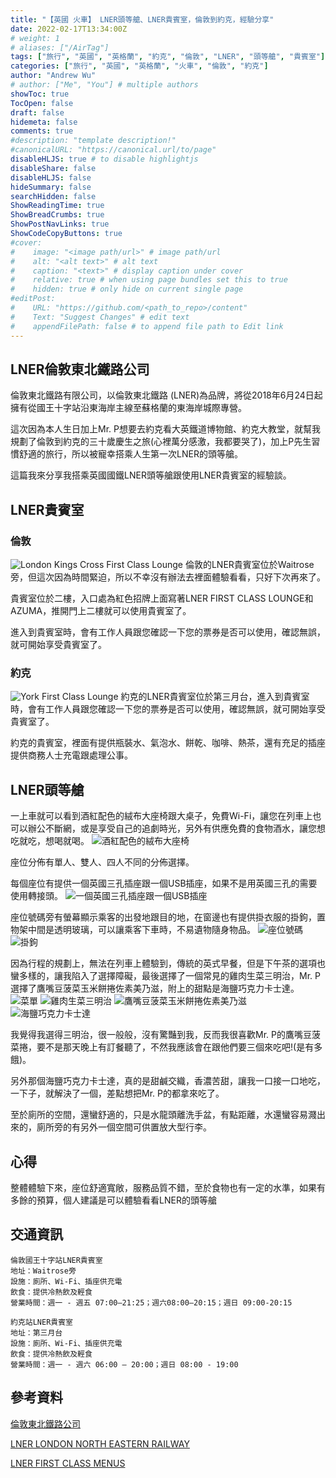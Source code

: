 ```yaml
---
title: "【英國 火車】 LNER頭等艙、LNER貴賓室，倫敦到約克，經驗分享"
date: 2022-02-17T13:34:00Z
# weight: 1
# aliases: ["/AirTag"]
tags: ["旅行", "英國", "英格蘭", "約克", "倫敦", "LNER", "頭等艙", "貴賓室"]
categories: ["旅行", "英國", "英格蘭", "火車", "倫敦", "約克"]
author: "Andrew Wu"
# author: ["Me", "You"] # multiple authors
showToc: true
TocOpen: false
draft: false
hidemeta: false
comments: true
#description: "template description!"
#canonicalURL: "https://canonical.url/to/page"
disableHLJS: true # to disable highlightjs
disableShare: false
disableHLJS: false
hideSummary: false
searchHidden: false
ShowReadingTime: true
ShowBreadCrumbs: true
ShowPostNavLinks: true
ShowCodeCopyButtons: true
#cover:
#    image: "<image path/url>" # image path/url
#    alt: "<alt text>" # alt text
#    caption: "<text>" # display caption under cover
#    relative: true # when using page bundles set this to true
#    hidden: true # only hide on current single page
#editPost:
#    URL: "https://github.com/<path_to_repo>/content"
#    Text: "Suggest Changes" # edit text
#    appendFilePath: false # to append file path to Edit link
---
```

## LNER倫敦東北鐵路公司

倫敦東北鐵路有限公司，以倫敦東北鐵路 (LNER)為品牌，將從2018年6月24日起擁有從國王十字站沿東海岸主線至蘇格蘭的東海岸城際專營。

這次因為本人生日加上Mr. P想要去約克看大英鐵道博物館、約克大教堂，就幫我規劃了倫敦到約克的三十歲慶生之旅(心裡萬分感激，我都要哭了)，加上P先生習慣舒適的旅行，所以被寵幸搭乘人生第一次LNER的頭等艙。

這篇我來分享我搭乘英國國鐵LNER頭等艙跟使用LNER貴賓室的經驗談。

## LNER貴賓室

### 倫敦

![London Kings Cross First Class Lounge](https://d13w9pwhlf25to.cloudfront.net/cdn-36cf98c1/globalassets/_page-structure/get-onboard/firstclass/vt_kingsx_lounge_02.jpg/?v=2681 "圖/LNER")
倫敦的LNER貴賓室位於Waitrose旁，但這次因為時間緊迫，所以不幸沒有辦法去裡面體驗看看，只好下次再來了。

貴賓室位於二樓，入口處為紅色招牌上面寫著LNER FIRST CLASS LOUNGE和AZUMA，推開門上二樓就可以使用貴賓室了。

進入到貴賓室時，會有工作人員跟您確認一下您的票券是否可以使用，確認無誤，就可開始享受貴賓室了。

### 約克

![York First Class Lounge](https://d13w9pwhlf25to.cloudfront.net/cdn-96316a05/contentassets/79d13da35f5f4966a9c630abdcdc818a/york-first-class-lounge.jpg/?v=2681 "圖/LNER")
約克的LNER貴賓室位於第三月台，進入到貴賓室時，會有工作人員跟您確認一下您的票券是否可以使用，確認無誤，就可開始享受貴賓室了。

約克的貴賓室，裡面有提供瓶裝水、氣泡水、餅乾、咖啡、熱茶，還有充足的插座提供商務人士充電跟處理公事。

## LNER頭等艙

一上車就可以看到酒紅配色的絨布大座椅跟大桌子，免費Wi-Fi，讓您在列車上也可以辦公不斷網，或是享受自己的追劇時光，另外有供應免費的食物酒水，讓您想吃就吃，想喝就喝。
![酒紅配色的絨布大座椅](https://i.imgur.com/fLDraqf.jpg)

座位分佈有單人、雙人、四人不同的分佈選擇。

每個座位有提供一個英國三孔插座跟一個USB插座，如果不是用英國三孔的需要使用轉接頭。
![一個英國三孔插座跟一個USB插座](https://i.imgur.com/d4RVph3.jpg)

座位號碼旁有螢幕顯示乘客的出發地跟目的地，在窗邊也有提供掛衣服的掛鉤，置物架中間是透明玻璃，可以讓乘客下車時，不易遺物隨身物品。
![座位號碼](https://i.imgur.com/U6vjGZ9.jpg)
![掛鉤](https://i.imgur.com/owUS0nB.jpg)

因為行程的規劃上，無法在列車上體驗到，傳統的英式早餐，但是下午茶的選項也蠻多樣的，讓我陷入了選擇障礙，最後選擇了一個常見的雞肉生菜三明治，Mr. P選擇了鷹嘴豆菠菜玉米餅捲佐素美乃滋，附上的甜點是海鹽巧克力卡士達。
![菜單](https://i.imgur.com/speFK1y.jpg)
![雞肉生菜三明治](https://i.imgur.com/qcYMULv.png?1 "雞肉生菜三明治")
![鷹嘴豆菠菜玉米餅捲佐素美乃滋](https://i.imgur.com/PvpmTXh.png?1 "鷹嘴豆菠菜玉米餅捲佐素美乃滋")
![海鹽巧克力卡士達](https://i.imgur.com/nr819qe.png?1 "海鹽巧克力卡士達")

我覺得我選得三明治，很一般般，沒有驚豔到我，反而我很喜歡Mr. P的鷹嘴豆菠菜捲，要不是那天晚上有訂餐聽了，不然我應該會在跟他們要三個來吃吧!(是有多餓)。

另外那個海鹽巧克力卡士達，真的是甜鹹交織，香濃苦甜，讓我一口接一口地吃，一下子，就解決了一個，差點想把Mr. P的都拿來吃了。

至於廁所的空間，還蠻舒適的，只是水龍頭離洗手盆，有點距離，水還蠻容易濺出來的，廁所旁的有另外一個空間可供置放大型行李。

## 心得

整體體驗下來，座位舒適寬敞，服務品質不錯，至於食物也有一定的水準，如果有多餘的預算，個人建議是可以體驗看看LNER的頭等艙

## 交通資訊

    倫敦國王十字站LNER貴賓室
    地址：Waitrose旁
    設施：廁所、Wi-Fi、插座供充電
    飲食：提供冷熱飲及輕食
    營業時間：週一 - 週五 07:00–21:25；週六08:00–20:15；週日 09:00-20:15

    約克站LNER貴賓室
    地址：第三月台
    設施：廁所、Wi-Fi、插座供充電
    飲食：提供冷熱飲及輕食
    營業時間：週一 - 週六 06:00 – 20:00；週日 08:00 - 19:00

## 參考資料

[倫敦東北鐵路公司](https://zh.wikipedia.org/wiki/%E5%80%AB%E6%95%A6%E6%9D%B1%E5%8C%97%E9%90%B5%E8%B7%AF%E5%85%AC%E5%8F%B8)

[LNER LONDON NORTH EASTERN RAILWAY](https://www.lner.co.uk/)

[LNER FIRST CLASS MENUS](https://www.lner.co.uk/the-east-coast-experience/first-class/menu/#Dishmenu)
